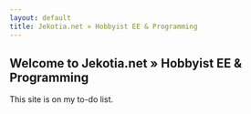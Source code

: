 ```yaml
---
layout: default
title: Jekotia.net » Hobbyist EE & Programming
---
```


## Welcome to Jekotia.net » Hobbyist EE & Programming

This site is on my to-do list.

